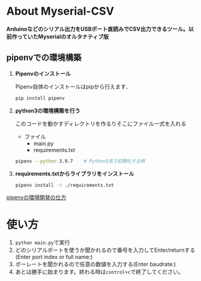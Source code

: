# About Myserial-CSV

**Arduinoなどのシリアル出力をUSBポート直読みでCSV出力できるツール。以前作っていたMyserialのオルタナティブ版**

## pipenvでの環境構築

1. **Pipenvのインストール**
    
    Pipenv自体のインストールはpipから行えます．
    
    ```bash
    pip install pipenv
    ```
    
2. **python3の環境構築を行う**
    
    このコードを動かすディレクトリを作るりそこにファイル一式を入れる
    
    - ファイル
        - main.py
        - requirements.txt
    
    ```bash
    pipenv --python 3.9.7    # Python3系で初期化する例
    ```
    
3. **requirements.txtからライブラリをインストール**
    
    ```bash
    pipenv install -r ./requirements.txt
    ```
    

[pipenvの環境開発の仕方](https://qiita.com/y-tsutsu/items/54c10e0b2c6b565c887a)

# **使い方**

1. `python main.py`で実行
2. どのシリアルポートを使うか聞かれるので番号を入力してEnter/returnする(Enter port index or full name:)
3. ボーレートを聞かれるので任意の数値を入力する(Enter baudrate:)
4. あとは勝手に始まります。終わる時は`control+c`で終了してください。